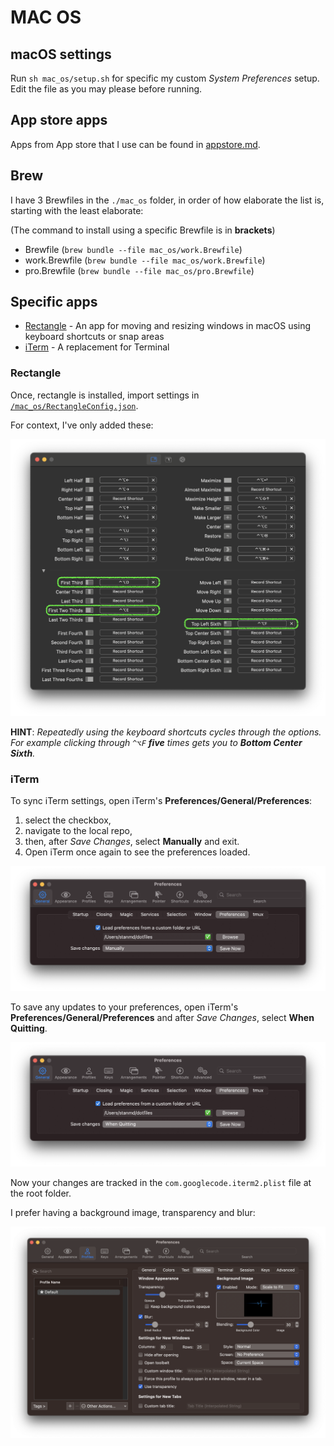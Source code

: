 # MAC OS

## macOS settings

Run `sh mac_os/setup.sh` for specific my custom _System Preferences_ setup. Edit the file as you may please before running.

## App store apps

Apps from App store that I use can be found in [appstore.md](/mac_os/appstore.md).

## Brew

I have 3 Brewfiles in the `./mac_os` folder, in order of how elaborate the list is, starting with the least elaborate:

(The command to install using a specific Brewfile is in **brackets**)

- Brewfile (`brew bundle --file mac_os/work.Brewfile`)
- work.Brewfile (`brew bundle --file mac_os/work.Brewfile`)
- pro.Brewfile (`brew bundle --file mac_os/pro.Brewfile`)

## Specific apps

- [Rectangle](https://rectangleapp.com/) - An app for moving and resizing windows in macOS using keyboard shortcuts or snap areas
- [iTerm](https://iterm2.com/) - A replacement for Terminal

### Rectangle

Once, rectangle is installed, import settings in [`/mac_os/RectangleConfig.json`](/mac_os/RectangleConfig.json).

For context, I've only added these:

![RectangleConfig](../img/rectangle.png)

**HINT**: <i>Repeatedly using the keyboard shortcuts cycles through the options. For example clicking through `^⌥F` **five** times gets you to **Bottom Center Sixth**.</i>

### iTerm

To sync iTerm settings, open iTerm's **Preferences/General/Preferences**:

1. select the checkbox,
2. navigate to the local repo,
3. then, after _Save Changes_, select **Manually** and exit.
4. Open iTerm once again to see the preferences loaded.

![iTerm preferences](../img/iterm.png)

To save any updates to your preferences, open iTerm's **Preferences/General/Preferences** and after _Save Changes_, select **When Quitting**.

![Saving iTerm preferences](../img/iterm2.png)

Now your changes are tracked in the `com.googlecode.iterm2.plist` file at the root folder.

I prefer having a background image, transparency and blur:

![iTerm extra preferences](../img/iterm3.png)
